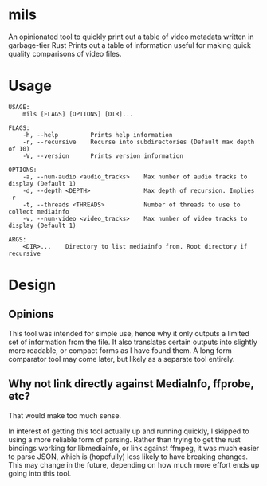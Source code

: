 # mils
An opinionated tool to quickly print out a table of video metadata written in garbage-tier Rust
Prints out a table of information useful for making quick quality comparisons of video files.

# Usage
```
USAGE:
    mils [FLAGS] [OPTIONS] [DIR]...

FLAGS:
    -h, --help         Prints help information
    -r, --recursive    Recurse into subdirectories (Default max depth of 10)
    -V, --version      Prints version information

OPTIONS:
    -a, --num-audio <audio_tracks>    Max number of audio tracks to display (Default 1)
    -d, --depth <DEPTH>               Max depth of recursion. Implies -r
    -t, --threads <THREADS>           Number of threads to use to collect mediainfo
    -v, --num-video <video_tracks>    Max number of video tracks to display (Default 1)

ARGS:
    <DIR>...    Directory to list mediainfo from. Root directory if recursive

```

# Design
## Opinions
This tool was intended for simple use, hence why it only outputs a limited set of information from the file.
It also translates certain outputs into slightly more readable, or compact forms as I have found them.
A long form comparator tool may come later, but likely as a separate tool entirely.

## Why not link directly against MediaInfo, ffprobe, etc?
That would make too much sense.

In interest of getting this tool actually up and running quickly, I skipped to using a more reliable form of parsing.
Rather than trying to get the rust bindings working for libmediainfo, or link against ffmpeg, it was much easier to parse JSON, which is (hopefully) less likely to have breaking changes.
This may change in the future, depending on how much more effort ends up going into this tool.
